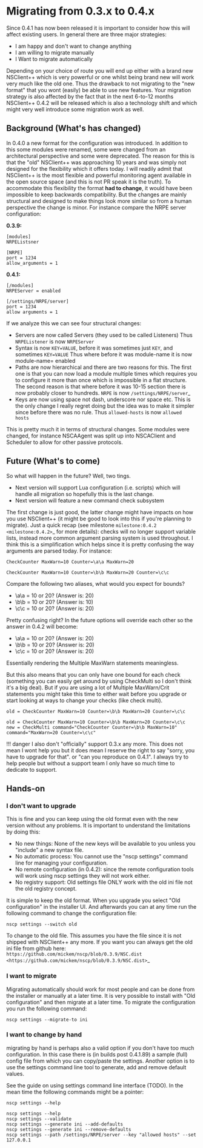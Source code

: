 # Migrating from 0.3.x to 0.4.x #

Since 0.4.1 has now been released it is important to consider how this will affect existing users. In general there are three major strategies:

-   I am happy and don't want to change anything
-   I am willing to migrate manually
-   I Want to migrate automatically

Depending on your choice of route you will end up either with a brand new NSClient++ which is very powerful or one whilst being brand new will work very much like the old one. Thus the drawback to not migrating to the "new format" that you wont (easily) be able to use new features.
Your migration strategy is also affected by the fact that in the next 6-to-12 months NSClient++ 0.4.2 will be released which is also a technology shift and which might very well introduce some migration work as well.

## Background (What's has changed) ##

In 0.4.0 a new format for the configuration was introduced. In addition to this some modules were renamed, some were changed from an architectural perspective and some were deprecated. The reason for this is that the "old" NSClient++ was approaching 10 years and was simply not designed for the flexibility which it offers today.
I will readily admit that NSClient++ is the most flexible and powerful monitoring agent available in the open source space (and this is not PR speak it is the truth).
To accommodate this flexibility the format **had to change**, it would have been impossible to keep backwards compatibility.
But the changes are mainly structural and designed to make things look more similar so from a human perspective the change is minor.
For instance compare the NRPE server configuration:

**0.3.9:**

```
[modules]
NRPEListsner

[NRPE]
port = 1234
allow_arguments = 1
```

**0.4.1:**

```
[/modules]
NRPEServer = enabled

[/settings/NRPE/server]
port = 1234
allow arguments = 1
```

If we analyze this we can see four structural changes:

-   Servers are now called Servers (they used to be called Listeners)
    Thus `NRPEListener` is now `NRPEServer`
-   Syntax is now `KEY=VALUE`, before it was sometimes just `KEY`, and sometimes `KEY=VALUE`
    Thus where before it was module-name it is now module-name= enabled
-   Paths are now hierarchical and there are two reasons for this. The first one is that you can now load a module multiple times which requires you to configure it more than once which is impossible in a flat structure. The second reason is that where before it was 10-15 section there is now probably closer to hundreds.
    `NRPE` is now `/settings/NRPE/server`_
-   Keys are now using space not dash, underscore nor space etc. This is the only change I really regret doing but the idea was to make it simpler since before there was no rule.
    Thus `allowed-hosts` is now `allowed hosts`

This is pretty much it in terms of structural changes. Some modules were changed, for instance NSCAAgent was split up into NSCAClient and Scheduler to allow for other passive protocols.

## Future (What's to come) ##

So what will happen in the future?
Well, two tings.

-   Next version will support Lua configuration (i.e. scripts) which will handle all migration so hopefully this is the last change.
-   Next version will feature a new command check subsystem

The first change is just good, the latter change might have impacts on how you use NSClient++ (it might be good to look into this if you're  planning to migrate). Just a quick recap (see milestone `milestone:0.4.2 <milestone:0.4.2>`_ for more details): checks will no longer support variable lists,  instead more common argument parsing system is used throughout. I think this is a simplification which helps since it is pretty confusing the way arguments are parsed today. For instance:

```
CheckCounter MaxWarn=10 Counter=\a\a MaxWarn=20
```

```
CheckCounter MaxWarn=10 Counter=\b\b MaxWarn=20 Counter=\c\c
```

Compare the following two aliases, what would you expect for bounds?

-   \a\a = 10 or 20? (Answer is: 20)
-   \b\b = 10 or 20? (Answer is: 10)
-   \c\c = 10 or 20? (Answer is: 20)

Pretty confusing right? In the future options will override each other so the answer in 0.4.2 will become:

-   \a\a = 10 or 20? (Answer is: 20)
-   \b\b = 10 or 20? (Answer is: 20)
-   \c\c = 10 or 20? (Answer is: 20)

Essentially rendering the Multiple MaxWarn statements meaningless.

But this also means that you can only have one bound for each check (something you can easily get around by using CheckMulti so I don't think it's a big deal). But if you are using a lot of Multiple MaxWarn/Crit statements you might take this time to either wait before you upgrade or start looking at ways to change your checks (like check multi).

```
old = CheckCounter MaxWarn=10 Counter=\b\b MaxWarn=20 Counter=\c\c
```

```
old = CheckCounter MaxWarn=10 Counter=\b\b MaxWarn=20 Counter=\c\c
new = CheckMulti command="CheckCounter Counter=\b\b MaxWarn=10" command="MaxWarn=20 Counter=\c\c"
```

!!! danger
    I also don't "officially" support 0.3.x any more.
    This does not mean I wont help you but it does mean I reserve the right to say "sorry, you have to upgrade for that". or "can you reproduce on 0.4.1".
    I always try to help people but without a support team I only have so much time to dedicate to support.

## Hands-on ##

### I don't want to upgrade ###

This is fine and you can keep using the old format even with the new version without any problems.
It is important to understand the limitations by doing this:

-   No new things: None of the new keys will be available to you unless you "include" a new syntax file.
-   No automatic process: You cannot use the "nscp settings" command line for managing your configuration.
-   No remote configuration (in 0.4.2): since the remote configuration tools will work using nscp settings they will not work either.
-   No registry support: Old settings file ONLY work with the old ini file not the old registry concept.


It is simple to keep the old format. When you upgrade you select "Old configuration" in the installer UI. And afterwards you can at any time run the following command to change the configuration file:

```
nscp settings --switch old
```

To change to the old file. This assumes you have the file since it is not shipped with NSClient++ any more. If you want you can always get the old ini file from github here: `https://github.com/mickem/nscp/blob/0.3.9/NSC.dist <https://github.com/mickem/nscp/blob/0.3.9/NSC.dist>`_

### I want to migrate ###

Migrating automatically should work for most people and can be done from the installer or manually at a later time. It is very possible to install with "Old configuration" and then migrate at a later time.
To migrate the configuration you run the following command:

```
nscp settings --migrate-to ini
```

### I want to change by hand ###

migrating by hand is perhaps also a valid option if you don't have too much configuration. In this case there is (in builds post 0.4.1.89) a sample (full) config file from which you can copy/paste the settings.
Another option is to use the settings command line tool to generate, add and remove default values.

See the guide on using settings command line interface (TODO).
In the mean time the following commands might be a pointer:


```
nscp settings --help

nscp settings --help
nscp settings --validate
nscp settings --generate ini --add-defaults
nscp settings --generate ini --remove-defaults
nscp settings --path /settings/NRPE/server --key "allowed hosts" --set 127.0.0.1
```
